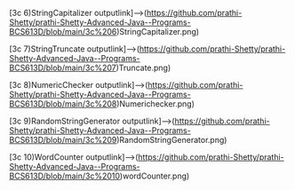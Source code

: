 [3c 6)StringCapitalizer outputlink]-->(https://github.com/prathi-Shetty/prathi-Shetty-Advanced-Java--Programs-BCS613D/blob/main/3c%206)StringCapitalizer.png)

[3c 7)StringTruncate outputlink]-->(https://github.com/prathi-Shetty/prathi-Shetty-Advanced-Java--Programs-BCS613D/blob/main/3c%207)Truncate.png)

[3c 8)NumericChecker outputlink]-->(https://github.com/prathi-Shetty/prathi-Shetty-Advanced-Java--Programs-BCS613D/blob/main/3c%208)Numerichecker.png)

[3c 9)RandomStringGenerator outputlink]-->(https://github.com/prathi-Shetty/prathi-Shetty-Advanced-Java--Programs-BCS613D/blob/main/3c%209)RandomStringGenerator.png)

[3c 10)WordCounter outputlink]-->(https://github.com/prathi-Shetty/prathi-Shetty-Advanced-Java--Programs-BCS613D/blob/main/3c%2010)wordCounter.png)
